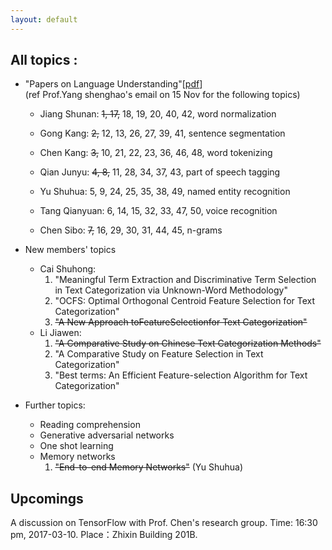 ```yaml
---
layout: default
---
```


## All topics :

- "Papers on Language Understanding"\[[pdf](reading-list-2016-09-18.pdf)\] <br/>
  (ref Prof.Yang shenghao's email on 15 Nov for the following topics)
  - Jiang Shunan:  ~~1, 17,~~ 18, 19, 20, 40, 42, word normalization
  
  - Gong Kang:  ~~2,~~ 12, 13, 26, 27, 39, 41, sentence segmentation

  - Chen Kang:  ~~3,~~ 10, 21, 22, 23, 36, 46, 48, word tokenizing

  - Qian Junyu:  ~~4, 8,~~ 11, 28, 34, 37, 43, part of speech tagging

  - Yu Shuhua:  5, 9, 24, 25, 35, 38, 49, named entity recognition

  - Tang Qianyuan:  6, 14, 15, 32, 33, 47, 50, voice recognition

  - Chen Sibo:  ~~7,~~ 16, 29, 30, 31, 44, 45, n-grams 

- New members' topics
  - Cai Shuhong:
    1. "Meaningful Term Extraction and Discriminative Term Selection in Text Categorization via Unknown-Word Methodology"
    2. "OCFS: Optimal Orthogonal Centroid Feature Selection for Text Categorization"
    3. ~~"A New Approach toFeatureSelectionfor Text Categorization"~~
  
  - Li Jiawen: 
    1. ~~"A Comparative Study on Chinese Text Categorization Methods"~~ 
    2. "A Comparative Study on Feature Selection in Text Categorization"
    3. "Best terms: An Efficient Feature-selection Algorithm for Text Categorization"
      
      
    
    
- Further topics:
  - Reading comprehension
  - Generative adversarial networks
  - One shot learning
  - Memory networks
    1. ~~"End-to-end Memory Networks"~~ (Yu Shuhua)



## Upcomings
A discussion on TensorFlow with Prof. Chen's research group.
Time: 16:30 pm, 2017-03-10.
Place：Zhixin Building 201B.
